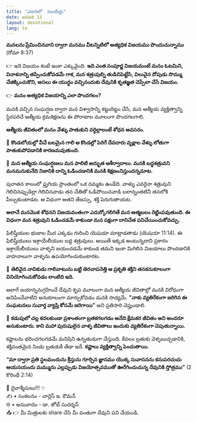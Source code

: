 ```yaml
---
title: "ఎడారిలో  సెలయేర్లు"
date: జనవరి 13
layout: devotional
lang: te
---
```



**మనలను ప్రేమించినవాని ద్వారా మనము వీటన్నిటిలో అత్యధిక విజయము పొందుచున్నాము**
(రోమా 8:37)

👉 ఇది విజయం కంటే ఇంకా ఎక్కువైంది. 
**ఇది ఎంత సంపూర్ణ విజయమంటే మనం ఓటమిని, వినాశనాన్ని తప్పించుకోవడమే గాక, మన శత్రువుల్ని తుడిచిపెట్టేసి, విలువైన దోపుడు సొమ్ము చేజిక్కించుకొని, అసలు ఈ యుద్ధం వచ్చినందుకు దేవునికి కృతజ్ఞత చెప్పేలా చేసే విజయం.** 

👉 **మనం అత్యధిక విజయాన్ని ఎలా పొందగలం?**

 మనకి వచ్చిన సంఘర్షణ ద్వారా మన విశ్వాసాన్ని కట్టుదిట్టం చేసి, మన ఆత్మీయ వ్యక్తిత్వాన్ని స్థిరపరిచే ఆత్మీయ క్రమశిక్షణను ఈ పోరాటాల మూలంగా పొందగలగాలి. 

**ఆత్మీయ జీవితంలో మనం వేళ్ళు పాతుకుని వర్ధిల్లాలంటే శోధన అవసరం.** 

🔺 **కొండలోయల్లో వీచే బలమైన గాలి ఆ కొండల్లో పెరిగే దేవదారు వృక్షాల వేళ్ళు లోతుగా పాతుకుపోవడానికి కారణమవుతుంది.**

🔹 **మన ఆత్మీయ సంఘర్షణలు మన పాలిటి అద్భుత ఆశీర్వాదాలు. మనకి బద్ధశత్రువని మనమనుకునేది నిజానికి దాన్ని ఓడించడానికి మనకి శిక్షణంనిస్తుందన్నమాట.**

 పురాతన కాలంలో ఫ్రుగియ ప్రాంతంలో ఒక నమ్మకం ఉండేది. వాళ్ళు ఎవరైనా శత్రువుని గెలిచినప్పుడెల్లా గెలిచినవాడు తన చేతితో ఓడిపోయినవాడి బలాన్నంతటినీ తనలోకి పీల్చుకుంటాడట. ఆ విధంగా అతని తేజస్సు, శక్తి పెరుగుతాయట. 

**అలానే మనమొక శోధనని విజయవంతంగా ఎదుర్కోగలిగితే మన ఆత్మబలం రెట్టింపవుతుంది. ఈ విధంగా మన శత్రువుని ఓడించడమే కాకుండా మన పక్షంగా దానిచేత పనిచేయించుకోవచ్చు.**

 ఫిలిష్తీయుల భుజాల మీద ఎక్కడం గురించి యెషయా మాట్లాడతాడు (యెషయా 11:14). ఈ ఫిలిష్తీయులు ఇశ్రాయేలీయుల బద్ద శత్రువులు. అయితే ఇక్కడ అంటున్నదాని ప్రకారం ఇశ్రాయేలీయులు వాళ్ళని జయంచడమే కాకుండ తమని ఇంకా మిగిలిన విజయాలు పొందడానికి వాహనాలుగా వాళ్ళను ఉపయోగించుకుంటారట. 

🔹 **తెలివైన నావికుడు గాలివాటును బట్టి తెరచాపనెత్తి ఆ ప్రకృతి శక్తిని తనకనుకూలంగా వినియోగించుకోవడం లాంటిది ఇది.**

 అలాగే జయాన్ననుగ్రహించే దేవుని కృప మూలంగా మన ఆత్మీయ జీవితాల్లో మనకి విరోధంగా అనిపించేవాటిని అనుకూలంగా మార్చుకోవడం మనకి సాధ్యమే. **"నాకు వ్యతిరేకంగా జరిగిన ఈ సంఘటనలు సువార్త వ్యాప్తి కోసమే జరిగాయి”** అని ప్రతిసారి చెప్తుండాలి.

🔺 **కడుపులో చల్ల కదలకుండా ప్రశాంతంగా బ్రతకగలగడం అనేది క్షేమకర జీవితం అని అందరూ అనుకుంటారు. కాని మహా పురుషులైన వాళ్ళ జీవితాలు ఇందుకు వ్యతిరేకంగా చెపుతున్నాయి.** 

కష్టాలను భరించగలగడమే మనిషిని ఉన్నతుడుగా చేస్తుంది.  కేవలం బ్రతుకు వెళ్ళబుచ్చడానికి, శక్తివంతమైన నిండు బ్రతుకుకీ తేడా ఇదే. 
**కష్టాలు వ్యక్తిత్వాన్ని పెంచుతాయి.**

**“మా ద్వారా ప్రతి స్థలమందును క్రీస్తును గూర్చిన జ్ఞానము యొక్క సువాసనను కనుపరచుచు ఆయనయందు మమ్మును ఎల్లప్పుడు విజయోత్సవముతో ఊరేగించుచున్న దేవునికి స్తోత్రము”**
 (2 కొరింథీ 2:14)

<div class="blessing">🙏 <span class="bless-text">దైవాశ్శీసులు!!!</span> ✨</div>

<div class="credit">✍️ <span class="credit-text">▪ సంకలనం - చార్లెస్ ఇ. కౌమన్</span></div>
<div class="credit">🌐 <span class="credit-text">▪ అనువాదం - డా. జోబ్ సుదర్శన్</span></div>


<div class="share">📤 👉 <span class="share-text">మీ మిత్రులకు share చేసి మీ వంతుగా దేవుని పని చేయండి.</span></div>
